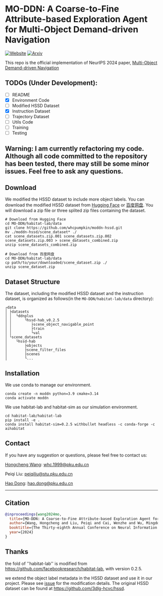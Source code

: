 # MO-DDN: A Coarse-to-Fine Attribute-based Exploration Agent for Multi-Object Demand-driven Navigation
[![Website](https://img.shields.io/badge/Website-orange.svg )](https://sites.google.com/view/moddn)
[![Arxiv](https://img.shields.io/badge/Arxiv-green.svg )](https://arxiv.org/abs/2410.03488)

This repo is the official implementation of NeurIPS 2024 paper, [Multi-Object Demand-driven Navigation](https://arxiv.org/abs/2410.03488)

## TODOs (Under Development):
- [ ] README
- [x] Environment Code
- [ ] Modified HSSD Dataset
- [x] Instruction Dataset
- [ ] Trajectory Dataset
- [ ] Utils Code
- [ ] Training
- [ ] Testing

## Warning: I am currently refactoring my code. Although all code committed to the repository has been tested, there may still be some minor issues.  Feel free to ask any questions.

## Download
We modified the HSSD dataset to include more object labels. You can download the modified HSSD dataset from [Hugging Face](https://huggingface.co/datasets/whcpumpkin/moddn-hssd) or [百度网盘](https://pan.baidu.com/s/1eLXxMUqsImlf47Sw71dVjw?pwd=hgg9).
You will download a zip file or three splited zip files containing the dataset.

```
# Download from Hugging Face
cd MO-DDN/habitat-lab/data
git clone https://github.com/whcpumpkin/moddn-hssd.git
mv ./moddn-hssd/scene_dataset* ./
cat scene_datasets.zip.001 scene_datasets.zip.002 scene_datasets.zip.003 > scene_datasets_combined.zip
unzip scene_datasets_combined.zip

# Download from 百度网盘
cd MO-DDN/habitat-lab/data
cp path/to/your/downloaded/scene_dataset.zip ./
unzip scene_dataset.zip
```

## Dataset Structure
The dataset, including the modified HSSD dataset and the instruction dataset, is organized as follows(in the `MO-DDN/habitat-lab/data` directory):
```
┌data
│ ├datasets
│ │  └ddnplus
│ │      └hssd-hab_v0.2.5
│ │         ├scene_object_navigable_point
│ │         ├train
│ │         └val
│ └scene_datasets
│    └hssd-hab
│        ├objects
│        ├scene_filter_files
│        ├scenes
│        └...

```





## Installation
We use conda to manage our environment.

```
conda create -n moddn python=3.9 cmake=3.14
conda activate moddn
```

We use habitat-lab and habitat-sim as our simulation environment.
```
cd habitat-lab/habitat-lab
pip install -e .
conda install habitat-sim=0.2.5 withbullet headless -c conda-forge -c aihabitat
```



## Contact
If you have any suggestion or questions, please feel free to contact us:

[Hongcheng Wang](https://whcpumpkin.github.io): [whc.1999@pku.edu.cn](mailto:whc.1999@pku.edu.cn)

Peiqi Liu: [peiqiliu@stu.pku.edu.cn](mailto:peiqiliu@stu.pku.edu.cn)

[Hao Dong](https://zsdonghao.github.io/): [hao.dong@pku.edu.cn](mailto:hao.dong@pku.edu.cn)
****
## Citation

```bibtex
@inproceedings{wang2024mo,
  title={MO-DDN: A Coarse-to-Fine Attribute-based Exploration Agent for Multi-object Demand-driven Navigation},
  author={Wang, Hongcheng and Liu, Peiqi and Cai, Wenzhe and Wu, Mingdong and Qian, Zhengyu and Dong, Hao},
  booktitle={The Thirty-eighth Annual Conference on Neural Information Processing Systems},
  year={2024}
}
```

## Thanks
the fold of ''habitat-lab''  is modified from https://github.com/facebookresearch/habitat-lab, with version 0.2.5.

we extend the object label metadata in the HSSD dataset and use it in our project. Please see [issue](https://github.com/3dlg-hcvc/hssd/issues/13) for the modification details. The original HSSD dataset can be found at https://github.com/3dlg-hcvc/hssd. 